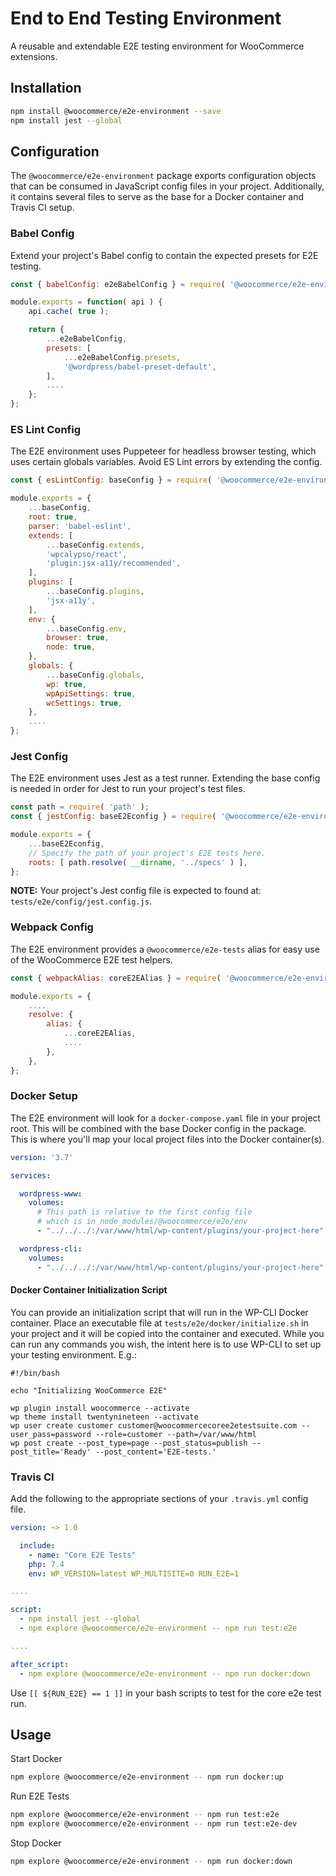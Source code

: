 # End to End Testing Environment

A reusable and extendable E2E testing environment for WooCommerce extensions.

## Installation

```bash
npm install @woocommerce/e2e-environment --save
npm install jest --global
```

## Configuration

The `@woocommerce/e2e-environment` package exports configuration objects that can be consumed in JavaScript config files in your project. Additionally, it contains several files to serve as the base for a Docker container and Travis CI setup.

### Babel Config

Extend your project's Babel config to contain the expected presets for E2E testing.

```js
const { babelConfig: e2eBabelConfig } = require( '@woocommerce/e2e-environment' );

module.exports = function( api ) {
	api.cache( true );

	return {
		...e2eBabelConfig,
		presets: [
			...e2eBabelConfig.presets,
			'@wordpress/babel-preset-default',
		],
		....
	};
};
```

### ES Lint Config

The E2E environment uses Puppeteer for headless browser testing, which uses certain globals variables. Avoid ES Lint errors by extending the config.

```js
const { esLintConfig: baseConfig } = require( '@woocommerce/e2e-environment' );

module.exports = {
	...baseConfig,
	root: true,
	parser: 'babel-eslint',
	extends: [
		...baseConfig.extends,
		'wpcalypso/react',
		'plugin:jsx-a11y/recommended',
	],
	plugins: [
		...baseConfig.plugins,
		'jsx-a11y',
	],
	env: {
		...baseConfig.env,
		browser: true,
		node: true,
	},
	globals: {
		...baseConfig.globals,
		wp: true,
		wpApiSettings: true,
		wcSettings: true,
	},
	....
};
```

### Jest Config

The E2E environment uses Jest as a test runner. Extending the base config is needed in order for Jest to run your project's test files.

```js
const path = require( 'path' );
const { jestConfig: baseE2Econfig } = require( '@woocommerce/e2e-environment' );

module.exports = {
	...baseE2Econfig,
	// Specify the path of your project's E2E tests here.
	roots: [ path.resolve( __dirname, '../specs' ) ],
};
```

**NOTE:** Your project's Jest config file is expected to found at: `tests/e2e/config/jest.config.js`.

### Webpack Config

The E2E environment provides a `@woocommerce/e2e-tests` alias for easy use of the WooCommerce E2E test helpers.

```js
const { webpackAlias: coreE2EAlias } = require( '@woocommerce/e2e-environment' );

module.exports = {
	....
	resolve: {
		alias: {
			...coreE2EAlias,
			....
		},
	},
};
```

### Docker Setup

The E2E environment will look for a `docker-compose.yaml` file in your project root. This will be combined with the base Docker config in the package. This is where you'll map your local project files into the Docker container(s).

```yaml
version: '3.7'

services:

  wordpress-www:
    volumes:
      # This path is relative to the first config file
      # which is in node_modules/@woocommerce/e2e/env
      - "../../../:/var/www/html/wp-content/plugins/your-project-here"

  wordpress-cli:
    volumes:
      - "../../../:/var/www/html/wp-content/plugins/your-project-here"
```

#### Docker Container Initialization Script

You can provide an initialization script that will run in the WP-CLI Docker container. Place an executable file at `tests/e2e/docker/initialize.sh` in your project and it will be copied into the container and executed. While you can run any commands you wish, the intent here is to use WP-CLI to set up your testing environment. E.g.:

```
#!/bin/bash

echo "Initializing WooCommerce E2E"

wp plugin install woocommerce --activate
wp theme install twentynineteen --activate
wp user create customer customer@woocommercecoree2etestsuite.com --user_pass=password --role=customer --path=/var/www/html
wp post create --post_type=page --post_status=publish --post_title='Ready' --post_content='E2E-tests.'
```

### Travis CI

Add the following to the appropriate sections of your `.travis.yml` config file.

```yaml
version: ~> 1.0

  include:
    - name: "Core E2E Tests"
    php: 7.4
    env: WP_VERSION=latest WP_MULTISITE=0 RUN_E2E=1

....

script:
  - npm install jest --global
  - npm explore @woocommerce/e2e-environment -- npm run test:e2e

....

after_script:
  - npm explore @woocommerce/e2e-environment -- npm run docker:down
```

Use `[[ ${RUN_E2E} == 1 ]]` in your bash scripts to test for the core e2e test run.

## Usage

Start Docker

```bash
npm explore @woocommerce/e2e-environment -- npm run docker:up
```

Run E2E Tests

```bash
npm explore @woocommerce/e2e-environment -- npm run test:e2e
npm explore @woocommerce/e2e-environment -- npm run test:e2e-dev
```

Stop Docker

```bash
npm explore @woocommerce/e2e-environment -- npm run docker:down
```
